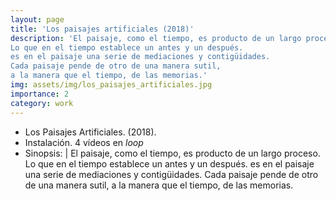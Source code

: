 ```yaml
---
layout: page
title: 'Los paisajes artificiales (2018)'
description: 'El paisaje, como el tiempo, es producto de un largo proceso.
Lo que en el tiempo establece un antes y un después.
es en el paisaje una serie de mediaciones y contigüidades.
Cada paisaje pende de otro de una manera sutil,
a la manera que el tiempo, de las memorias.'
img: assets/img/los_paisajes_artificiales.jpg
importance: 2
category: work
---
```


- Los Paisajes Artificiales. (2018).
- Instalación. 4 vídeos en *loop*
- Sinopsis: |
El paisaje, como el tiempo, es producto de un largo proceso.
Lo que en el tiempo establece un antes y un después.
es en el paisaje una serie de mediaciones y contigüidades.
Cada paisaje pende de otro de una manera sutil,
a la manera que el tiempo, de las memorias.